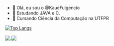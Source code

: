 - 👋 Olá, eu sou o @KaueFulgencio
- 👀 Estudando JAVA e C.
- 🌱 Cursando Ciência da Computação na UTFPR

[![Top Langs](https://github-readme-stats.vercel.app/api/top-langs/?username=kauefulgencio)](https://github.com/kauefulgencio/github-readme-stats)

<a href="https://github.com/kauefulgencio/github-readme-stats">
  <img align="center" src="https://github-readme-stats.vercel.app/api/pin/?username=kauefulgencio&repo=github-readme-stats" />
</a>
<a href="https://github.com/anuraghazra/convoychat">
  <img align="center" src="https://github.com/kauefulgencio/github-readme-stats" />
</a>
